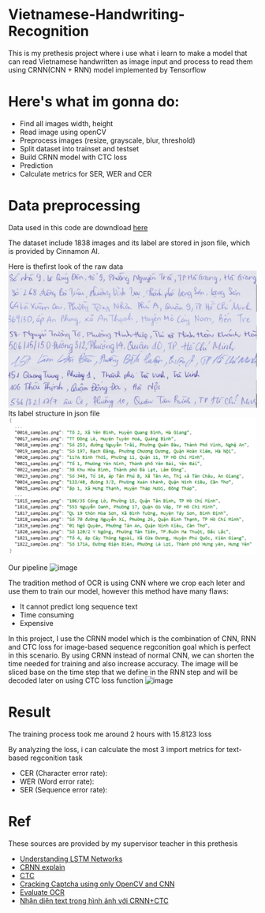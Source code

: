 # Vietnamese-Handwriting-Recognition
This is my prethesis project where i use what i learn to make a model that can read Vietnamese handwritten as image input and process to read them
using CRNN(CNN + RNN) model implemented by Tensorflow 
# Here's what im gonna do:
* Find all images width, height
* Read image using openCV
* Preprocess images (resize, grayscale, blur, threshold)
* Split dataset into trainset and testset
* Build CRNN model with CTC loss
* Prediction
* Calculate metrics for SER, WER and CER
# Data preprocessing
Data used in this code are downdload [here](https://drive.google.com/file/d/15ULMGkXxPRadFOqUs1-7BUiZv-_QNpGx/view?usp=sharing)

The dataset include 1838 images and its label are stored in json file, which is provided by Cinnamon AI.

Here is thefirst look of the raw data
![](raw_data.jpg)
Its label structure in json file
![](label.png)

Our pipeline
![image](https://user-images.githubusercontent.com/52684784/167296607-7745c197-ee8b-44f8-995c-f5086c813d80.png)

The tradition method of OCR is using CNN where we crop each leter and use them to train our model, however this method have many flaws:
* It cannot predict long sequence text
* Time consuming
* Expensive

In this project, I use the CRNN model which is the combination of CNN, RNN and CTC loss for image-based sequence regconition goal which is perfect in this scenario.
By using CRNN instead of normal CNN, we can shorten the time needed for training and also increase accuracy.
The image will be sliced base on the time step that we define in the RNN step and will be decoded later on using CTC loss function
![image](https://user-images.githubusercontent.com/52684784/167296961-bf4692bf-77ba-48a3-a129-44904168750a.png)

# Result
The training process took me around 2 hours with 15.8123 loss

By analyzing the loss, i can calculate the most 3 import metrics for text-based regconition task
* CER (Character error rate): 
* WER (Word error rate):
* SER (Sequence error rate): 

# Ref
These sources are provided by my supervisor teacher in this prethesis
* [Understanding LSTM Networks](http://colah.github.io/posts/2015-08-Understanding-LSTMs/)
* [CRNN explain](https://www.youtube.com/watch?v=uVbOckyUemo)
* [CTC](https://www.youtube.com/watch?v=UMxvZ9qHwJs)
* [Cracking Captcha using only OpenCV and CNN](https://medium.com/@ageitgey/how-to-break-a-captcha-system-in-15-minutes-with-machine-learning-dbebb035a710)
* [Evaluate OCR](https://towardsdatascience.com/evaluating-ocr-output-quality-with-character-error-rate-cer-and-word-error-rate-wer-853175297510)
* [Nhận diện text trong hình ảnh với CRNN+CTC](https://viblo.asia/p/nhan-dien-text-trong-hinh-anh-voi-crnnctc-Eb85o9rBZ2G)
